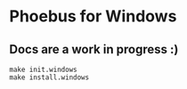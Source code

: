 # Phoebus for Windows

## Docs are a work in progress :)

```
make init.windows
make install.windows
```

